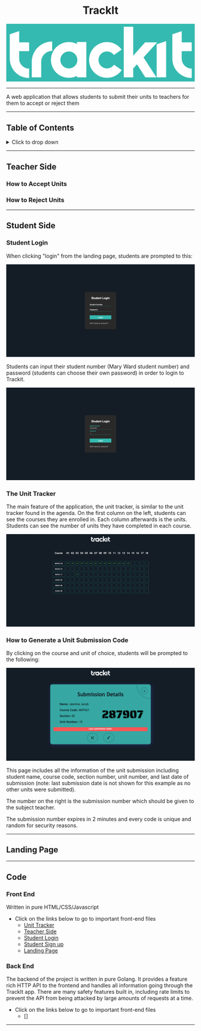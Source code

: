 <h1 align="center"> TrackIt </h1>

<div style="text-align: center">
  <img src="https://github.com/trackitward/.github/blob/main/profile/images/TrackIt%20text%20copy.png" alt="Trackit logo">
</div>

---

A web application that allows students to submit their units to teachers for them to accept or reject them

---

## Table of Contents

<details>
  <summary>Click to drop down</summary>

- [Table of Contents](#table-of-contents)
- [Teacher Side](#teacher-side)
  - [How to Accept Units](#how-to-accept-units)
  - [How to Reject Units](#how-to-reject-units)
- [Student Side](#student-side)
  - [Student Login](#student-login)
  - [The Unit Tracker](#the-unit-tracker)
  - [How to Generate a Unit Submission Code](#how-to-generate-a-unit-submission-code)
- [Landing Page](#landing-page)
- [Code](#code)
  - [Front End](#front-end)
  - [Back End](#back-end)

</details>

---

## Teacher Side

### How to Accept Units

### How to Reject Units

---

## Student Side

### Student Login

When clicking "login" from the landing page, students are prompted to this:

![Login Page](https://github.com/trackitward/.github/blob/main/profile/images/login.png)

Students can input their student number (Mary Ward student number) and password (students can choose their own password) in order to login to Trackit. 

![Student Login](https://github.com/trackitward/.github/blob/main/profile/images/login%20page%20with%20creds.png)

### The Unit Tracker

The main feature of the application, the unit tracker, is similar to the unit tracker found in the agenda. On the first column on the left, students can see the courses they are enrolled in. Each column afterwards is the units. Students can see the number of units they have completed in each course. 

![Unit Tracker](https://github.com/trackitward/.github/blob/main/profile/images/unit%20tracker%20example.png)

### How to Generate a Unit Submission Code
By clicking on the course and unit of choice, students will be prompted to the following:

![Unit Submission](https://github.com/trackitward/.github/blob/main/profile/images/unit%20submission%20example.png)

This page includes all the information of the unit submission including student name, course code, section number, unit number, and last date of submission (note: last submission date is not shown for this example as no other units were submitted).

The number on the right is the submission number which should be given to the subject teacher.

The submission number expires in 2 minutes and every code is unique and random for security reasons. 

---

## Landing Page

---

## Code

### Front End

Written in pure HTML/CSS/Javascript

- Click on the links below to go to important front-end files
  - [Unit Tracker](https://github.com/trackitward/trackit-web/blob/main/index.html)
  - [Teacher Side](https://github.com/trackitward/trackit-web/blob/main/box.html)
  - [Student Login](https://github.com/trackitward/trackit-web/blob/main/student-login.html)
  - [Student Sign up](https://github.com/trackitward/trackit-web/blob/main/student-signup.html)
  - [Landing Page](https://github.com/trackitward/trackit-web/blob/main/landing-page.html)

### Back End

The backend of the project is written in pure Golang. It provides a feature rich HTTP API to the frontend and handles all information going through the TrackIt app. There are many safety features built in, including rate limits to prevent the API from being attacked by large amounts of requests at a time.

- Click on the links below to go to important front-end files
  - []

---
